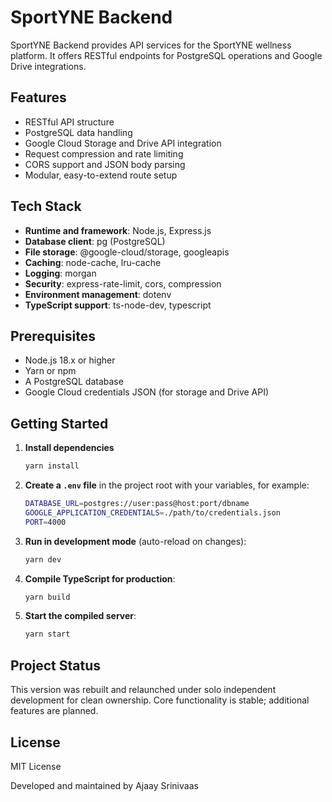 # SportYNE Backend

SportYNE Backend provides API services for the SportYNE wellness platform. It offers RESTful endpoints for PostgreSQL operations and Google Drive integrations.

## Features
- RESTful API structure  
- PostgreSQL data handling  
- Google Cloud Storage and Drive API integration  
- Request compression and rate limiting  
- CORS support and JSON body parsing  
- Modular, easy-to-extend route setup  

## Tech Stack
- **Runtime and framework**: Node.js, Express.js  
- **Database client**: pg (PostgreSQL)  
- **File storage**: @google-cloud/storage, googleapis  
- **Caching**: node-cache, lru-cache  
- **Logging**: morgan  
- **Security**: express-rate-limit, cors, compression  
- **Environment management**: dotenv  
- **TypeScript support**: ts-node-dev, typescript  

## Prerequisites
- Node.js 18.x or higher  
- Yarn or npm  
- A PostgreSQL database  
- Google Cloud credentials JSON (for storage and Drive API)  

## Getting Started

1. **Install dependencies**  
   ```bash
   yarn install
   ```

2. **Create a `.env` file** in the project root with your variables, for example:  
   ```bash
   DATABASE_URL=postgres://user:pass@host:port/dbname
   GOOGLE_APPLICATION_CREDENTIALS=./path/to/credentials.json
   PORT=4000
   ```

3. **Run in development mode** (auto-reload on changes):  
   ```bash
   yarn dev
   ```

4. **Compile TypeScript for production**:  
   ```bash
   yarn build
   ```

5. **Start the compiled server**:  
   ```bash
   yarn start
   ```

## Project Status
This version was rebuilt and relaunched under solo independent development for clean ownership. Core functionality is stable; additional features are planned.

## License
MIT License  

Developed and maintained by Ajaay Srinivaas